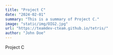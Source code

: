 ```yaml
---
title: "Project C"
date: "2024-02-01"
summary: "This is a summary of Project C."
image: "static/img/OIG2.jpg"
url: "https://teamdev-cteam.github.io/tetris/"
author: "John Doe"
---
```


Project C